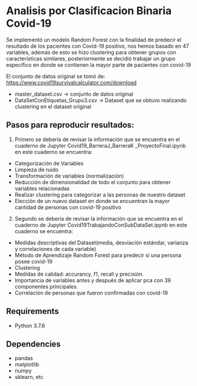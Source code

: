 # Analisis por Clasificacion Binaria Covid-19

Se implementó un modelo Random Forest con la finalidad de predecir el resultado de los pacientes con Covid-19 positivo, nos hemos basado en 47 variables, además de esto se hizo clustering para obtener grupos con características similares, posteriormente se decidió trabajar un grupo específico en donde se contienen la mayor parte de pacientes con covid-19

El conjunto de datos original se tomó de: https://www.covid19survivalcalculator.com/download

- master_dataset.csv -> conjunto de datos original
- DataSetConEtiquetas_Grupo3.csv -> Dataset que se obtuvo realizando clustering en el dataset original

## Pasos para reproducir resultados:

1. Primero se debería de revisar la información que se encuentra en el cuaderno de Jupyter Covid19_BarreraJ_BarreraK _ProyectoFinal.ipynb en este cuaderno se encuentra:  

- Categorización de Variables 
- Limpieza de ruido 
- Transformación de variables (normalización)
- Reducción de dimensionalidad de todo el conjunto para obtener variables relacionadas 
- Realizar clustering para categorizar a las personas de nuestro dataset
- Elección de un nuevo dataset en donde se encuentran la mayor cantidad de personas con covid-19 positivo 

2. Segundo se debería de revisar la información que se encuentra en el cuaderno de Jupyter Covid19TrabajandoConSubDataSet.ipynb en este cuaderno se encuentra: 

- Medidas descriptivas del Dataset(media, desviación estándar, varianza y correlaciones de cada variable) 
- Método de Aprendizaje Random Forest para predecir si una persona posee covid-19
- Clustering
- Medidas de calidad: accurancy, f1, recall y precisión. 
- Importancia de variables antes y después de aplicar pca con 39 componentes principales. 
- Correlación de personas que fueron confirmadas con covid-19

## Requirements
- Python 3.7.6
## Dependencies
- pandas 
- matplotlib 
- numpy 
- sklearn, etc
